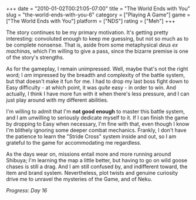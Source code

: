 +++
date = "2010-01-02T00:21:05-07:00"
title = "The World Ends with You"
slug = "the-world-ends-with-you-6"
category = ["Playing A Game"]
game = ["The World Ends with You"]
platform = ["NDS"]
rating = ["Meh"]
+++

The story continues to be my primary motivation.  It's getting pretty interesting: convoluted enough to keep me guessing, but not so much as to be complete nonsense.  That is, aside from some metaphysical <i>deus ex machina</i>s, which I'm willing to give a pass, since the bizarre premise is one of the story's strengths.

As for the gameplay, I remain unimpressed.  Well, maybe that's not the right word; I <i>am</i> impressed by the breadth and complexity of the battle system, but that doesn't make it fun for me.  I had to drop my last boss fight down to Easy difficulty - at which point, it was <i>quite</i> easy - in order to win.  And actually, I think I have more fun with it when there's less pressure, and I can just play around with my different abilities.

I'm willing to admit that I'm <b>not good enough</b> to master this battle system, and I am <i>un</i>willing to seriously dedicate myself to it.  If I can finish the game by dropping to Easy when necessary, I'm fine with that, even though I know I'm blithely ignoring some deeper combat mechanics.  Frankly, I don't have the patience to learn the "Stride Cross" system inside and out, so I am grateful to the game for accommodating me regardless.

As the days wear on, missions entail more and more running around Shibuya; I'm learning the map a little better, but having to go on wild goose chases is still a drag.  And I am still confused by, and indifferent toward, the item and brand system.  Nevertheless, plot twists and genuine curiosity drive me to unravel the mysteries of the Game, and of Neku.

<i>Progress: Day 16</i>